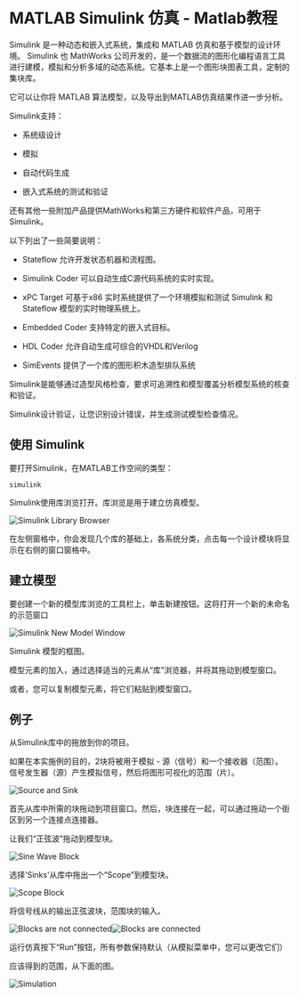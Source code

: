 # MATLAB Simulink 仿真 - Matlab教程

Simulink 是一种动态和嵌入式系统，集成和 MATLAB 仿真和基于模型的设计环境。 Simulink 也 MathWorks 公司开发的，是一个数据流的图形化编程语言工具进行建模，模拟和分析多域的动态系统。它基本上是一个图形块图表工具，定制的集块库。

它可以让你将 MATLAB 算法模型，以及导出到MATLAB仿真结果作进一步分析。

Simulink支持：

*   系统级设计

*   模拟

*   自动代码生成

*   嵌入式系统的测试和验证

还有其他一些附加产品提供MathWorks和第三方硬件和软件产品，可用于Simulink。

以下列出了一些简要说明：

*   Stateflow 允许开发状态机器和流程图。

*   Simulink Coder 可以自动生成C源代码系统的实时实现。

*   xPC Target 可基于x86 实时系统提供了一个环境模拟和测试 Simulink 和 Stateflow 模型的实时物理系统上。

*   Embedded Coder 支持特定的嵌入式目标。

*   HDL Coder 允许自动生成可综合的VHDL和Verilog

*   SimEvents 提供了一个库的图形积木造型排队系统

Simulink是能够通过造型风格检查，要求可追溯性和模型覆盖分析模型系统的核查和验证。

Simulink设计验证，让您识别设计错误，并生成测试模型检查情况。

## 使用 Simulink

要打开Simulink，在MATLAB工作空间的类型：

```
simulink
```

Simulink使用库浏览打开。库浏览是用于建立仿真模型。

![ Simulink Library Browser](../img/0K1593352-0.jpg)

在左侧窗格中，你会发现几个库的基础上，各系统分类，点击每一个设计模块将显示在右侧的窗口窗格中。

## 建立模型

要创建一个新的模型库浏览的工具栏上，单击新建按钮。这将打开一个新的未命名的示范窗口

![Simulink New Model Window](../img/0K1593627-1.jpg)

Simulink 模型的框图。

模型元素的加入，通过选择适当的元素从“库”浏览器，并将其拖动到模型窗口。

或者，您可以复制​​模型元素，将它们粘贴到模型窗口。

## 例子

从Simulink库中的拖放到你的项目。

如果在本实施例的目的，2块将被用于模拟 - 源（信号）和一个接收器（范围）。信号发生器（源）产生模拟信号，然后将图形可视化的范围（片）。

![Source and Sink](../img/0K15961C-2.jpg)

首先从库中所需的块拖动到项目窗口。然后，块连接在一起，可以通过拖动一个街区到另一个连接点连接器。

让我们“正弦波”拖动到模型块。

![Sine Wave Block](../img/0K15a1U-3.jpg)

选择'Sinks'从库中拖出一个“Scope”到模型块。

![Scope Block](../img/0K1592940-4.jpg)

将信号线从的输出正弦波块，范围块的输入。

![Blocks are not connected](../img/0K1591461-5.jpg)![Blocks are connected](../img/0K15aA7-6.jpg)

运行仿真按下“Run”按钮，所有参数保持默认（从模拟菜单中，您可以更改它们）

应该得到的范围，从下面的图。

![Simulation](../img/0K1595392-7.jpg)  